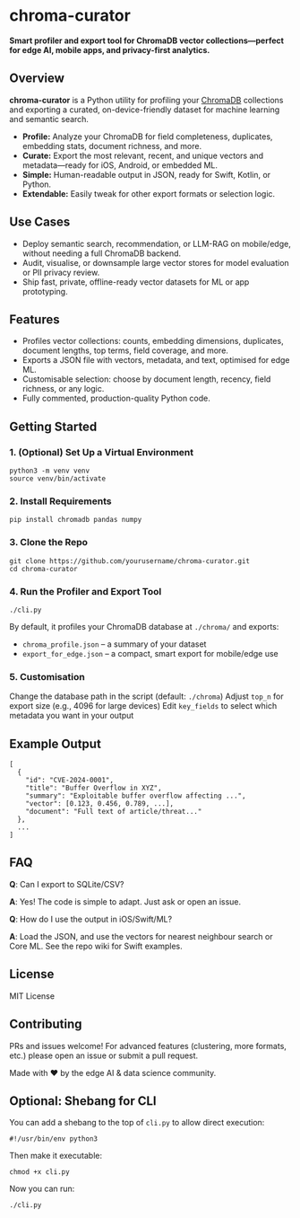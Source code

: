 # chroma-curator

**Smart profiler and export tool for ChromaDB vector collections—perfect for edge AI, mobile apps, and privacy-first analytics.**

## Overview

**chroma-curator** is a Python utility for profiling your [ChromaDB](https://www.trychroma.com/) collections and exporting a curated, on-device-friendly dataset for machine learning and semantic search.

- **Profile:** Analyze your ChromaDB for field completeness, duplicates, embedding stats, document richness, and more.
- **Curate:** Export the most relevant, recent, and unique vectors and metadata—ready for iOS, Android, or embedded ML.
- **Simple:** Human-readable output in JSON, ready for Swift, Kotlin, or Python.
- **Extendable:** Easily tweak for other export formats or selection logic.

## Use Cases

- Deploy semantic search, recommendation, or LLM-RAG on mobile/edge, without needing a full ChromaDB backend.
- Audit, visualise, or downsample large vector stores for model evaluation or PII privacy review.
- Ship fast, private, offline-ready vector datasets for ML or app prototyping.

## Features

- Profiles vector collections: counts, embedding dimensions, duplicates, document lengths, top terms, field coverage, and more.
- Exports a JSON file with vectors, metadata, and text, optimised for edge ML.
- Customisable selection: choose by document length, recency, field richness, or any logic.
- Fully commented, production-quality Python code.

## Getting Started


### 1. (Optional) Set Up a Virtual Environment
```
python3 -m venv venv
source venv/bin/activate
```
### 2. Install Requirements
```
pip install chromadb pandas numpy
```
### 3. Clone the Repo
```
git clone https://github.com/yourusername/chroma-curator.git
cd chroma-curator
```
### 4. Run the Profiler and Export Tool
```
./cli.py
```
By default, it profiles your ChromaDB database at `./chroma/` and exports:

* `chroma_profile.json` – a summary of your dataset
* `export_for_edge.json` – a compact, smart export for mobile/edge use

### 5. Customisation
Change the database path in the script (default: `./chroma`)
Adjust `top_n` for export size (e.g., 4096 for large devices)
Edit `key_fields` to select which metadata you want in your output

## Example Output

```
[
  {
    "id": "CVE-2024-0001",
    "title": "Buffer Overflow in XYZ",
    "summary": "Exploitable buffer overflow affecting ...",
    "vector": [0.123, 0.456, 0.789, ...],
    "document": "Full text of article/threat..."
  },
  ...
]
```

## FAQ

**Q**: Can I export to SQLite/CSV?

**A**: Yes! The code is simple to adapt. Just ask or open an issue.

**Q**: How do I use the output in iOS/Swift/ML?

**A**: Load the JSON, and use the vectors for nearest neighbour search or Core ML. See the repo wiki for Swift examples.

## License

MIT License

## Contributing

PRs and issues welcome! For advanced features (clustering, more formats, etc.) please open an issue or submit a pull request.

Made with ❤️ by the edge AI & data science community.

## **Optional: Shebang for CLI**

You can add a shebang to the top of `cli.py` to allow direct execution:
```
#!/usr/bin/env python3
```
Then make it executable:
```
chmod +x cli.py
```

Now you can run:
```
./cli.py
```